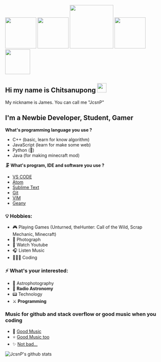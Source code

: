 <p style="center">
    <img src="https://github.githubassets.com/images/mona-whisper.gif" width="100 px">
    <img src="https://rapidapi.com/blog/wp-content/uploads/2017/01/octocat.gif" width="100 px">
    <img src="https://i.pinimg.com/originals/76/fb/b4/76fbb42d1fb0d651275d3bac94812de8.gif" width="140 px">
    <img src="https://media.tenor.com/images/b60f2d8177b06816c855ec99fc1c52ca/tenor.gif" width="100 px">
    <img src="https://media.tenor.com/images/a9adda18a785b1cb85eec04517d99178/tenor.gif" width="80 px">
</ p>

## Hi my name is Chitsanupong <img src="https://raw.githubusercontent.com/MartinHeinz/MartinHeinz/master/wave.gif" width="30px">
My nickname is James. You can call me "JcsnP"
<br />

## I'm a Newbie Developer, Student, Gamer

**What's programming language you use ?**
- C++ (basic, learn for know algorithm)
- JavaScript (learn for make some web)
- Python (🐍)
- Java (for making minecraft mod)

**🗜 What's program, IDE and software you use ?**
- [VS CODE](https://code.visualstudio.com/)
- [Atom](https://atom.io/)
- [Sublime Text](https://www.sublimetext.com/)
- [Git](https://git-scm.com/downloads)
- [VIM](https://www.vim.org/)
- [Geany](https://www.geany.org/)

### 💡 Hobbies:
- 🎮 Playing Games (Unturned, theHunter: Call of the Wild, Scrap Mechanic, Minecraft)
- 📸 Photograph
- 🔎 Watch Youtube
- 🎧 Listen Music
- 👨🏼‍💻 Coding
  
### ⚡ What's your interested:
- 🔭 Astrophotography
- 📡 **Radio Astronomy**
- 📟 Technology
- ⚔️ **Programming**

### Music for github and stack overflow or good music when you coding
- 🌟 [Good Music](https://www.youtube.com/watch?v=U06jlgpMtQs)
- ⭐️ [Good Music too](https://www.youtube.com/watch?v=o8-Bj5ACAMw)
- ✨ [Not bad...](https://www.youtube.com/watch?v=YiloegUaxwk)


<!--🏆 Stat-->
![JcsnP's github stats](https://github-readme-stats.vercel.app/api?username=JcsnP&show_icons=true&theme=dark)

[twitter]: https://twitter.com/James_JcsnP 
[instagram]: https://www.instagram.com/jcsnp__photography/?hl=th
